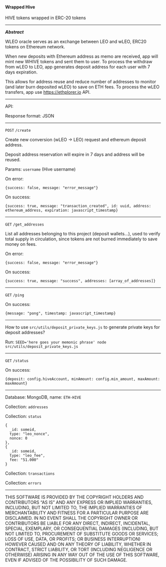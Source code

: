#### Wrapped Hive

HIVE tokens wrapped in ERC-20 tokens

---

***Abstract***

WLEO oracle serves as an exchange between LEO and wLEO, ERC20 tokens on Ethereum network.

When new deposits with Ethereum address as memo are received, app will mint new WHIVE tokens and sent them to user.
To process the withdraw from wLEO to LEO, app generates deposit address for each user with 7 days expiration.

This allows for address reuse and reduce number of addresses to monitor (and later burn deposited wLEO) to save on ETH fees. To process the wLEO transfers, app use https://ethplorer.io API.

---

API:

Response format: JSON

---

`POST` `/create`

Create new conversion (wLEO -> LEO) request and ethereum deposit address.

Deposit address reservation will expire in 7 days and address will be reused.

Params: `username` (Hive username)

On error:

`{success: false, message: "error_message"}`

On success:

`{success: true, message: "transaction_created", id: uuid, address: ethereum_address, expiration: javascript_timestamp}`

---

`GET` `/get_addresses`

List all addresses belonging to this project (deposit wallets...), used to verify total supply in circulation, since tokens are not burned immediately to save money on fees.

On error:

`{success: false, message: "error_message"}`

On success:

`{success: true, message: "success", addresses: [array_of_addresses]}`

---

`GET` `/ping`

On success:

`{message: "pong", timestamp: javascript_timestamp}`

---

How to use `src/utils/deposit_private_keys.js` to generate private keys for deposit addresses?

Run: `SEED='here goes your memonic phrase' node src/utils/deposit_private_keys.js`

---

`GET` `/status`

On success:

`{deposit: config.hiveAccount, minAmount: config.min_amount, maxAmount: maxAmount}`

---

Database: MongoDB, name: `ETH-HIVE`

Collection: `addresses`

Collection: `status`

```
{
  _id: someid,
  type: "leo_nonce",
  nonce: 0
},
{
  _id: someid,
  type: "leo_fee",
  fee: "51.000"
}
```

Collection: `transactions`

Collection: `errors`

---

THIS SOFTWARE IS PROVIDED BY THE COPYRIGHT HOLDERS AND CONTRIBUTORS “AS IS” AND ANY EXPRESS OR IMPLIED WARRANTIES, INCLUDING, BUT NOT LIMITED TO, THE IMPLIED WARRANTIES OF MERCHANTABILITY AND FITNESS FOR A PARTICULAR PURPOSE ARE DISCLAIMED. IN NO EVENT SHALL THE COPYRIGHT OWNER OR CONTRIBUTORS BE LIABLE FOR ANY DIRECT, INDIRECT, INCIDENTAL, SPECIAL, EXEMPLARY, OR CONSEQUENTIAL DAMAGES (INCLUDING, BUT NOT LIMITED TO, PROCUREMENT OF SUBSTITUTE GOODS OR SERVICES; LOSS OF USE, DATA, OR PROFITS; OR BUSINESS INTERRUPTION) HOWEVER CAUSED AND ON ANY THEORY OF LIABILITY, WHETHER IN CONTRACT, STRICT LIABILITY, OR TORT (INCLUDING NEGLIGENCE OR OTHERWISE) ARISING IN ANY WAY OUT OF THE USE OF THIS SOFTWARE, EVEN IF ADVISED OF THE POSSIBILITY OF SUCH DAMAGE.
